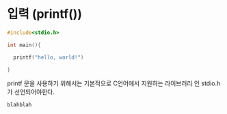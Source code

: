 # 입력 (printf())


```C
#include<stdio.h>

int main(){

  printf("hello, world!")

}
```

printf 문을 사용하기 위해서는 기본적으로 C언어에서 지원하는 라이브러리 인 stdio.h가 선언되어야한다.
~~~~~
blahblah
